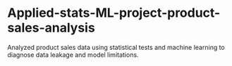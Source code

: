 # Applied-stats-ML-project-product-sales-analysis
Analyzed product sales data using statistical tests and machine learning to diagnose data leakage and model limitations.
